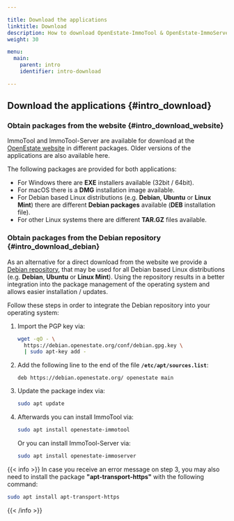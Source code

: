 ```yaml
---

title: Download the applications
linktitle: Download
description: How to download OpenEstate-ImmoTool & OpenEstate-ImmoServer…
weight: 30

menu:
  main:
    parent: intro
    identifier: intro-download

---
```


## Download the applications {#intro_download}


### Obtain packages from the website {#intro_download_website}

ImmoTool and ImmoTool-Server are available for download at the [OpenEstate website](https://openestate.org/downloads/) in different packages. Older versions of the applications are also available here.

The following packages are provided for both applications: 

-   For Windows there are **EXE** installers available (32bit / 64bit).
-   For macOS there is a **DMG** installation image available.
-   For Debian based Linux distributions (e.g. **Debian**, **Ubuntu** or **Linux Mint**) there are different **Debian packages** available (**DEB** installation file).
-   For other Linux systems there are different **TAR.GZ** files available.


### Obtain packages from the Debian repository {#intro_download_debian}

As an alternative for a direct download from the website we provide a [Debian repository](https://debian.openestate.org/), that may be used for all Debian based Linux distributions (e.g. **Debian**, **Ubuntu** or **Linux Mint**). Using the repository results in a better integration into the package management of the operating system and allows easier installation / updates.

Follow these steps in order to integrate the Debian repository into your operating system:

1.  Import the PGP key via:

    ```bash
    wget -qO - \
      https://debian.openestate.org/conf/debian.gpg.key \ 
      | sudo apt-key add -
    ```

2.  Add the following line to the end of the file **`/etc/apt/sources.list`**:

    ```
    deb https://debian.openestate.org/ openestate main
    ```
    
3.  Update the package index via:

    ```bash
    sudo apt update
    ```
    
4.  Afterwards you can install ImmoTool via:

    ```bash
    sudo apt install openestate-immotool
    ```
    
    Or you can install ImmoTool-Server via: 
    
    ```bash
    sudo apt install openestate-immoserver
    ```

{{< info >}}
In case you receive an error message on step 3, you may also need to install the package **"apt-transport-https"** with the following command: 

```bash
sudo apt install apt-transport-https
```
{{< /info >}}
